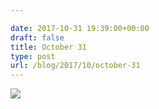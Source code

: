 ```yaml
---

date: 2017-10-31 19:39:00+00:00
draft: false
title: October 31
type: post
url: /blog/2017/10/october-31
---
```




  
![](/images/2017-10-31-201710october-31/IMG_2529.jpg)

  


